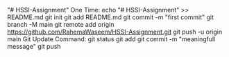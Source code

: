 "# HSSI-Assignment" 
One Time:
echo "# HSSI-Assignment" >> README.md
git init
git add README.md
git commit -m "first commit"
git branch -M main
git remote add origin https://github.com/RahemaWaseem/HSSI-Assignment.git
git push -u origin main
Git Update Command:
git status
git add <filename>
git commit -m "meaningfull message"
git push
